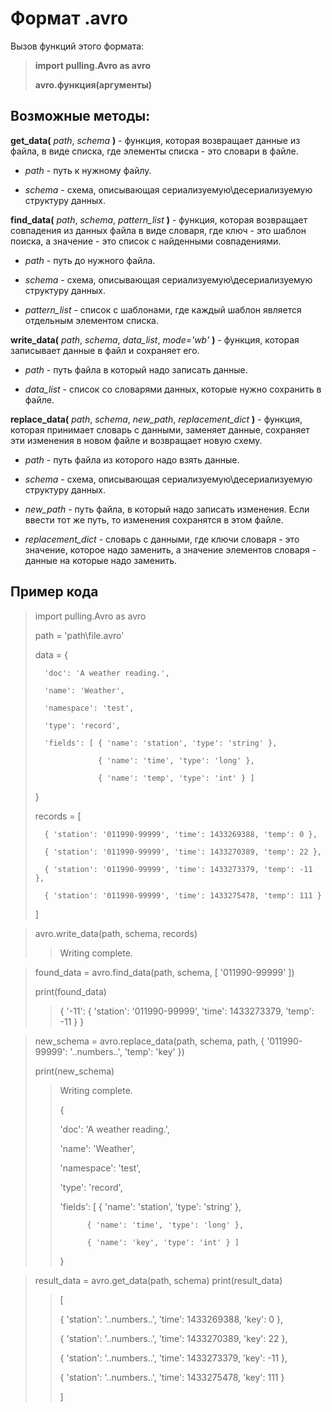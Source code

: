 # Формат .avro
Вызов функций этого формата:

> **import pulling.Avro as avro**
>
> **avro.функция(аргументы)**
## Возможные методы:
**get_data(** *path*, *schema* **)** - функция, которая возвращает данные из файла, в виде списка, где элементы списка - это словари в файле.

 - *path* - путь к нужному файлу.

 - *schema* - схема, описывающая сериализуемую\десериализуемую структуру данных.


**find_data(** *path*, *schema*, *pattern_list* **)** - функция, которая возвращает совпадения из данных файла в виде словаря, где ключ - это шаблон поиска, а значение - это список с найденными совпадениями.

 - *path* - путь до нужного файла.

 - *schema* - схема, описывающая сериализуемую\десериализуемую структуру данных.

 - *pattern_list* - список с шаблонами, где каждый шаблон является отдельным элементом списка.


**write_data(** *path*, *schema*, *data_list*, *mode='wb'* **)** - функция, которая записывает данные в файл и сохраняет его.

 - *path* - путь файла в который надо записать данные.

 - *data_list* - список со словарями данных, которые нужно сохранить в файле.


**replace_data(** *path*, *schema*, *new_path*, *replacement_dict* **)** - функция, которая принимает словарь с данными, заменяет данные, сохраняет эти изменения в новом файле и возвращает новую схему.

 - *path* - путь файла из которого надо взять данные.

 - *schema* - схема, описывающая сериализуемую\десериализуемую структуру данных.

 - *new_path* - путь файла, в который надо записать изменения. Если ввести тот же путь, то изменения сохранятся в этом файле.

 - *replacement_dict* - словарь с данными, где ключи словаря - это значение, которое надо заменить, а значение элементов словаря - данные на которые надо заменить.
## Пример кода
> import pulling.Avro as avro
>
> path = 'path\\file.avro'
> 
> data = {
>
>       'doc': 'A weather reading.', 
>
>       'name': 'Weather', 
> 
>       'namespace': 'test', 
> 
>       'type': 'record', 
> 
>       'fields': [ { 'name': 'station', 'type': 'string' }, 
> 
>                   { 'name': 'time', 'type': 'long' }, 
>
>                   { 'name': 'temp', 'type': 'int' } ]
> 
> }
>
> records = [
> 
>       { 'station': '011990-99999', 'time': 1433269388, 'temp': 0 }, 
>
>       { 'station': '011990-99999', 'time': 1433270389, 'temp': 22 }, 
>
>       { 'station': '011990-99999', 'time': 1433273379, 'temp': -11 }, 
>
>       { 'station': '011990-99999', 'time': 1433275478, 'temp': 111 }
>
> ]

> avro.write_data(path, schema, records)
>> Writing complete.

> found_data = avro.find_data(path, schema, [ '011990-99999' ])
> 
> print(found_data)
>> { '-11': { 'station': '011990-99999', 'time': 1433273379, 'temp': -11 } }

> new_schema = avro.replace_data(path, schema, path, { '011990-99999': '..numbers..', 'temp': 'key' })
> 
> print(new_schema)
>> Writing complete.
>>
>> {
>>
>> 'doc': 'A weather reading.', 
>>
>> 'name': 'Weather', 
>> 
>> 'namespace': 'test', 
>> 
>> 'type': 'record', 
>> 
>> 'fields': [ { 'name': 'station', 'type': 'string' }, 
>> 
>>           { 'name': 'time', 'type': 'long' }, 
>> 
>>           { 'name': 'key', 'type': 'int' } ]
>> 
>> }

> result_data = avro.get_data(path, schema)
> print(result_data)
>> [
>> 
>> { 'station': '..numbers..', 'time': 1433269388, 'key': 0 }, 
>>
>> { 'station': '..numbers..', 'time': 1433270389, 'key': 22 }, 
>>
>> { 'station': '..numbers..', 'time': 1433273379, 'key': -11 }, 
>>
>> { 'station': '..numbers..', 'time': 1433275478, 'key': 111 }
>>
>> ]
